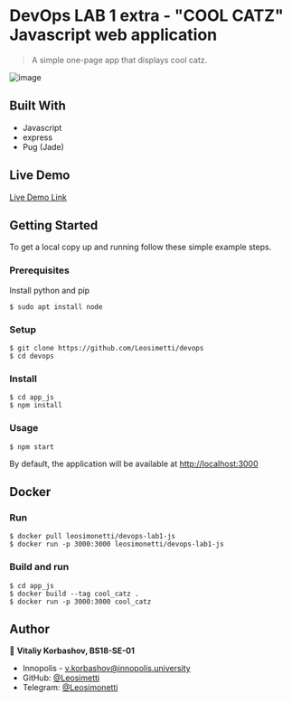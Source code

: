 # DevOps LAB 1 extra - "COOL CATZ" Javascript web application

> A simple one-page app that displays cool catz.

![image]()

## Built With

- Javascript
- express
- Pug (Jade)

## Live Demo

[Live Demo Link](http://10.90.138.134:3000)

## Getting Started

To get a local copy up and running follow these simple example steps.

### Prerequisites

Install python and pip

```shell
$ sudo apt install node
```

### Setup

```shell
$ git clone https://github.com/Leosimetti/devops
$ cd devops
```

### Install

```shell
$ cd app_js
$ npm install
```

### Usage

```shell
$ npm start
```

By default, the application will be available at [http://localhost:3000]()

## Docker

### Run

```shell
$ docker pull leosimonetti/devops-lab1-js
$ docker run -p 3000:3000 leosimonetti/devops-lab1-js
```

### Build and run

```shell
$ cd app_js
$ docker build --tag cool_catz .
$ docker run -p 3000:3000 cool_catz
```

## Author

👤 **Vitaliy Korbashov, BS18-SE-01**

- Innopolis - [v.korbashov@innopolis.university]()
- GitHub: [@Leosimetti](https://github.com/Leosimetti)
- Telegram: [@Leosimonetti](https://t.me/Leosimonetti)
